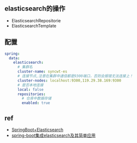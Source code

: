 
## elasticsearch的操作
+ ElasticsearchRepositorie
+ ElasticsearchTemplate

## 配置
```yml
spring:
  data:
    elasticsearch:
      # 集群名
      cluster-name: syncwt-es
      # 连接节点,注意在集群中通信都是9300端口，否则会报错无法连接上！
      cluster-nodes: localhost:9300,119.29.38.169:9300
      # 是否本地连接
      local: false
      repositories:
        # 仓库中数据存储
        enabled: true
```

## ref
+ [SpringBoot+Elasticsearch](https://www.cnblogs.com/cjsblog/p/9756978.html)
+ [spring-boot集成elasticsearch及其简单应用](https://www.jianshu.com/p/35f9f867f48f)
